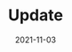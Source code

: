 ---
title: Update
description: >
  No app keeps untouched forever. You will understand how to update the PWA, from the assets to the meta data and how your users will receive them.
authors:
  - firt
date: 2021-11-03
---
